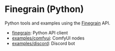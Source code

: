 # Finegrain (Python)

Python tools and examples using the [Finegrain](https://finegrain.ai) API.

- [finegrain](finegrain): Python API client
- [examples/comfyui](examples/comfyui#comfyui-finegrain): ComfyUI nodes
- [examples/discord](examples/discord#finegrain-bot): Discord bot 

